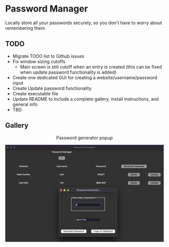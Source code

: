 # Password Manager

Locally store all your passwords securely, so you don't have to worry about remembering them.

## TODO

- Migrate TODO list to Github issues
- Fix window sizing cutoffs
  - Main screen is still cutoff when an entry is created (this can be fixed when update password functionality is added)
- Create one dedicated GUI for creating a website/username/password input
- Create Update password functionality
- Create executable file
- Update README to include a complete gallery, install instructions, and general info
- TBD

## Gallery

<p align="center">
    Password generator popup
</p>

![](Gallery/passwordGenerator.png)
